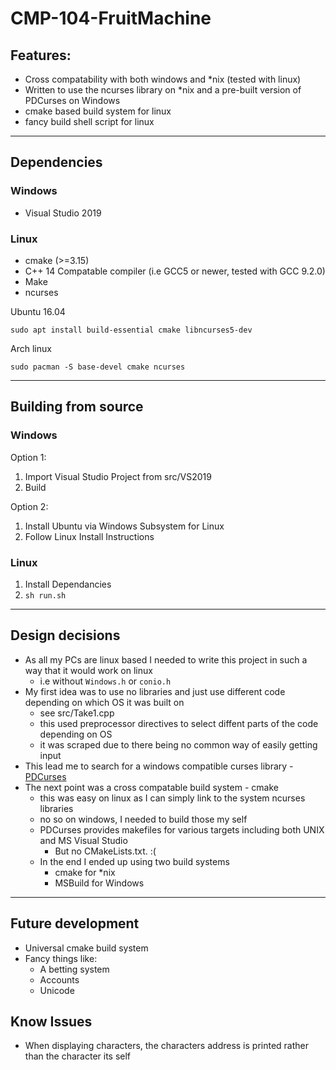 # CMP-104-FruitMachine

## Features:
- Cross compatability with both windows and *nix (tested with linux)
- Written to use the ncurses library on *nix and a pre-built version of PDCurses on Windows
- cmake based build system for linux
- fancy build shell script for linux

---
## Dependencies
### Windows
- Visual Studio 2019

### Linux
- cmake (>=3.15)
- C++ 14 Compatable compiler (i.e GCC5 or newer, tested with GCC 9.2.0)
- Make
- ncurses

Ubuntu 16.04
```  
sudo apt install build-essential cmake libncurses5-dev
```
Arch linux
```
sudo pacman -S base-devel cmake ncurses
```

---
## Building from source
### Windows
Option 1:
1. Import Visual Studio Project from src/VS2019
2. Build

Option 2: 
1. Install Ubuntu via Windows Subsystem for Linux
2. Follow Linux Install Instructions

### Linux
1. Install Dependancies
2. ``` sh run.sh ```

---
## Design decisions
- As all my PCs are linux based I needed to write this project in such a way that it would work on linux 
   - i.e without ``` Windows.h ``` or ``` conio.h ```
- My first idea was to use no libraries and just use different code depending on which OS it    was built on 
  - see src/Take1.cpp
  - this used preprocessor directives to select diffent parts of the code depending on OS
  - it was scraped due to there being no common way of easily getting input
- This lead me to search for a windows compatible curses library - [PDCurses](https://pdcurses.org/)
- The next point was a cross compatable build system - cmake
  - this was easy on linux as I can simply link to the system ncurses libraries
  - no so on windows, I needed to build those my self
  - PDCurses provides makefiles for various targets including both UNIX and MS Visual Studio
    - But no CMakeLists.txt. :(
  - In the end I ended up using two build systems
    - cmake for *nix
    - MSBuild for Windows

---
## Future development
- Universal cmake build system
- Fancy things like:
  - A betting system
  - Accounts
  - Unicode

## Know Issues
- When displaying characters, the characters address is printed rather than the character its   self